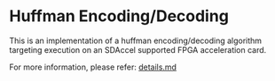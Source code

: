 Huffman Encoding/Decoding
======================

This is an implementation of a huffman encoding/decoding algorithm targeting execution on an SDAccel supported FPGA acceleration card.


For more information, please refer: [details.md][]

[details.md]: details.md

